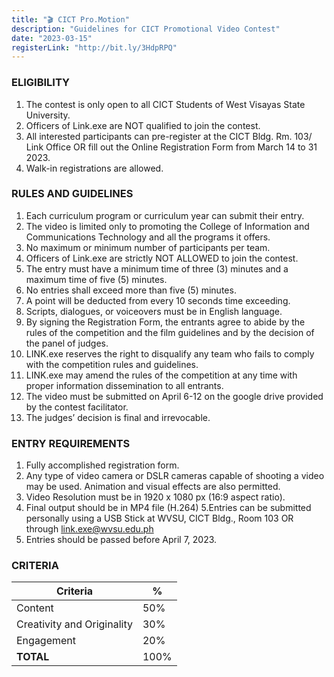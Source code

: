```yaml
---
title: "🎬 CICT Pro.Motion"
description: "Guidelines for CICT Promotional Video Contest"
date: "2023-03-15"
registerLink: "http://bit.ly/3HdpRPQ"
---
```


### ELIGIBILITY

1.  The contest is only open to all CICT Students of West Visayas State University.
2.  Officers of Link.exe are NOT qualified to join the contest.
3.  All interested participants can pre-register at the CICT Bldg. Rm. 103/ Link Office OR fill out the Online Registration Form from March 14 to 31 2023.
4.  Walk-in registrations are allowed.

### RULES AND GUIDELINES

1.  Each curriculum program or curriculum year can submit their entry.
2.  The video is limited only to promoting the College of Information and Communications Technology and all the programs it offers.
3.  No maximum or minimum number of participants per team.
4.  Officers of Link.exe are strictly NOT ALLOWED to join the contest.
5.  The entry must have a minimum time of three (3) minutes and a maximum time of five (5) minutes.
6.  No entries shall exceed more than five (5) minutes.
7.  A point will be deducted from every 10 seconds time exceeding.
8.  Scripts, dialogues, or voiceovers must be in English language.
9.  By signing the Registration Form, the entrants agree to abide by the rules of the competition and the film guidelines and by the decision of the panel of judges.
10. LINK.exe reserves the right to disqualify any team who fails to comply with the competition rules and guidelines.
11. LINK.exe may amend the rules of the competition at any time with proper information dissemination to all entrants.
12. The video must be submitted on April 6-12 on the google drive provided by the contest facilitator.
13. The judges’ decision is final and irrevocable.

### ENTRY REQUIREMENTS

1. Fully accomplished registration form.
2. Any type of video camera or DSLR cameras capable of shooting a video may be used. Animation and visual effects are also permitted.
3. Video Resolution must be in 1920 x 1080 px (16:9 aspect ratio).
4. Final output should be in MP4 file (H.264)
   5.Entries can be submitted personally using a USB Stick at WVSU, CICT Bldg., Room 103 OR through [link.exe@wvsu.edu.ph](mailto:link.exe@wvsu.edu.ph)
5. Entries should be passed before April 7, 2023.

### CRITERIA

| Criteria                   | %    |
| -------------------------- | ---- |
| Content                    | 50%  |
| Creativity and Originality | 30%  |
| Engagement                 | 20%  |
| **TOTAL**                  | 100% |
